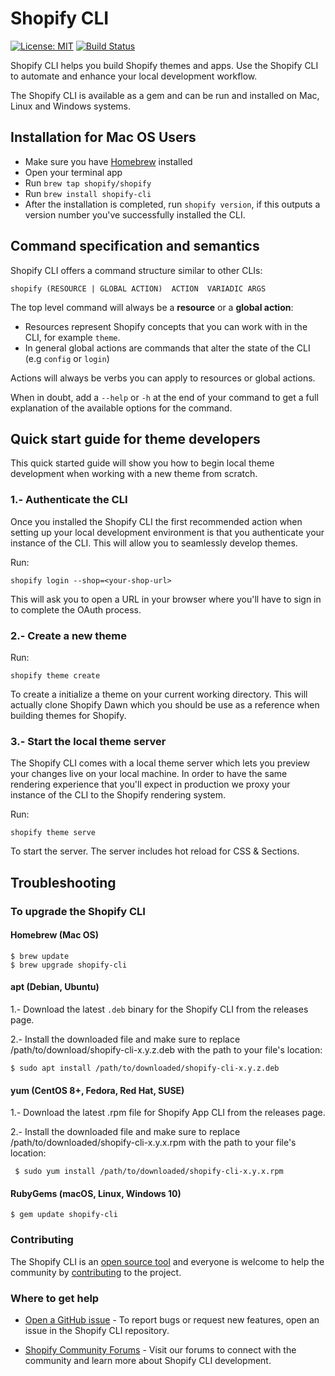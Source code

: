 # Shopify CLI

[![License: MIT](https://img.shields.io/badge/License-MIT-green.svg)](LICENSE.md)
[![Build Status](https://github.com/Shopify/shopify-cli/workflows/CI/badge.svg)](https://github.com/Shopify/shopify-cli/actions)


Shopify CLI helps you build Shopify themes and apps. Use the Shopify CLI to automate and enhance your local development workflow.

The Shopify CLI is available as a gem and can be run and installed on Mac, Linux and Windows systems. 

## Installation for Mac OS Users

- Make sure you have [Homebrew](https://brew.sh/) installed
- Open your terminal app
- Run `brew tap shopify/shopify`
- Run `brew install shopify-cli`
- After the installation is completed, run `shopify version`, if this outputs a version number you've successfully installed the CLI.

## Command specification and semantics

Shopify CLI offers a command structure similar to other CLIs:

`shopify (RESOURCE | GLOBAL ACTION)  ACTION  VARIADIC ARGS`

The top level command will always be a **resource** or a **global action**:

- Resources represent Shopify concepts that you can work with in the CLI, for example `theme`.
- In general global actions are commands that alter the state of the CLI (e.g `config` or `login`)

Actions will always be verbs you can apply to resources or global actions.

When in doubt, add a `--help` or `-h` at the end of your command to get a full explanation of the available options for the command.

## Quick start guide for theme developers

This quick started guide will show you how to begin local theme development when working with a new theme from scratch.

### 1.- Authenticate the CLI

Once you installed the Shopify CLI the first recommended action when setting up your local development environment is that you authenticate your instance of the CLI. This will allow you to seamlessly develop themes.

Run:

`shopify login --shop=<your-shop-url>`

This will ask you to open a URL in your browser where you'll have to sign in to complete the OAuth process.

### 2.- Create a new theme

Run:

`shopify theme create`

To create a initialize a theme on your current working directory. This will actually clone Shopify Dawn which you should be use as a reference when building themes for Shopify.

### 3.- Start the local theme server

The Shopify CLI comes with a local theme server which lets you preview your changes live on your local machine. In order to have the same rendering experience that you'll expect in production we proxy your instance of the CLI to the Shopify rendering system.

Run:

`shopify theme serve`

To start the server. The server includes hot reload for CSS & Sections.

## Troubleshooting

### To upgrade the Shopify CLI

#### Homebrew (Mac OS)

```shell
$ brew update
$ brew upgrade shopify-cli
```

#### apt (Debian, Ubuntu)

1.- Download the latest `.deb` binary for the Shopify CLI from the releases page.

2.- Install the downloaded file and make sure to replace /path/to/download/shopify-cli-x.y.z.deb with the path to your file's location:

```shell
$ sudo apt install /path/to/downloaded/shopify-cli-x.y.z.deb
```

#### yum (CentOS 8+, Fedora, Red Hat, SUSE)

1.- Download the latest .rpm file for Shopify App CLI from the releases page.

2.- Install the downloaded file and make sure to replace /path/to/downloaded/shopify-cli-x.y.x.rpm with the path to your file's location:

```shell
 $ sudo yum install /path/to/downloaded/shopify-cli-x.y.x.rpm
```

#### RubyGems (macOS, Linux, Windows 10)

```shell
$ gem update shopify-cli
```

### Contributing

The Shopify CLI is an [open source tool](https://github.com/Shopify/shopify-cli/blob/master/.github/LICENSE.md) and everyone is welcome to help the community by [contributing](https://github.com/Shopify/shopify-cli/blob/master/.github/CONTRIBUTING.md) to the project.

### Where to get help

- [Open a GitHub issue](https://github.com/Shopify/shopify-cli/issues) - To report bugs or request new features, open an issue in the Shopify CLI repository.

- [Shopify Community Forums](https://community.shopify.com/) - Visit our forums to connect with the community and learn more about Shopify CLI development.
